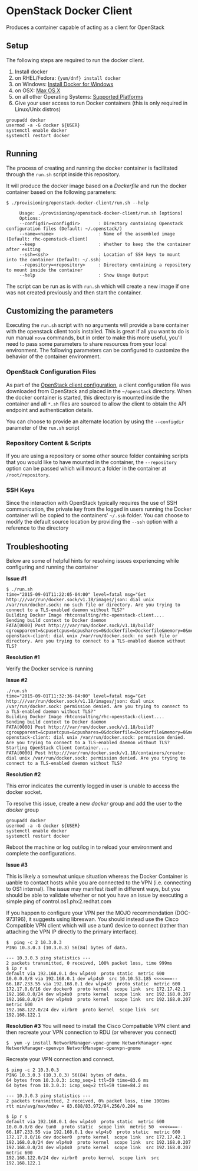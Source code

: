 OpenStack Docker Client
==================

Produces a container capable of acting as a client for OpenStack

## Setup

The following steps are required to run the docker client.

1. Install docker
  1. on RHEL/Fedora: ```{yum/dnf} install docker```
  2. on Windows: [Install Docker for Windows](https://docs.docker.com/windows/step_one/)
  3. on OSX: [Max OS X](https://docs.docker.com/installation/mac/)
  4. on all other Operating Systems: [Supported Platforms](https://docs.docker.com/installation/)
2. Give your user access to run Docker containers (this is only required in Linux/Unix distros)
```
groupadd docker
usermod -a -G docker ${USER}
systemctl enable docker
systemctl restart docker
```


## Running

The process of creating and running the docker container is facilitated through the ```run.sh``` script inside this repository.  

It will produce the docker image based on a *Dockerfile* and run the docker container based on the following parameters:

```
$ ./provisioning/openstack-docker-client/run.sh --help

     Usage: ./provisioning/openstack-docker-client/run.sh [options]
     Options:
     --configdir=<configdir>       : Directory containing Openstack configuration files (Default: ~/.openstack/)
     --name=<name>                 : Name of the assembled image (Default: rhc-openstack-client)
     --keep                        : Whether to keep the the container after exiting
     --ssh=<ssh>                   : Location of SSH keys to mount into the container (Default: ~/.ssh)
     --repository=<repository>     : Directory containing a repository to mount inside the container
     --help                        : Show Usage Output
```

The script can be run as is with  ```run.sh``` which will create a new image if one was not created previously and then start the container.

## Customizing the parameters

Executing the ```run.sh``` script with no arguments will provide a bare container with the openstack client tools installed. This is great if all you want to do is run manual `nova` commands, but in order to make this more useful, you'll need to pass some parameters to share resources from your local environment. The following parameters can be configured to customize the behavior of the container environment.

### OpenStack Configuration Files

As part of the [OpenStack client configuration](provisioning/openstack/README.md), a client configuration file was downloaded from OpenStack and placed in the ```~/openstack``` directory. When the docker container is started, this directory is mounted inside the container and all ```*.sh``` files are sourced to allow the client to obtain the API endpoint and authentication details.

You can choose to provide an alternate location by using the ```--configdir``` parameter of the ```run.sh``` script

### Repository Content & Scripts

If you are using a repository or some other source folder containing scripts that you would like to have mounted in the container, the ```--repository``` option can be passed which will mount a folder in the container at ```/root/repository```.

### SSH Keys

Since the interaction with OpenStack typically requires the use of SSH communication, the private key from the logged in users running the Docker container will be copied to the containers' ```~/.ssh``` folder. You can choose to modify the default source location by providing the ```--ssh``` option with a reference to the directory  

## Troubleshooting

Below are some of helpful hints for resolving issues experiencing while configuring and running the container

**Issue #1**

```
$ ./run.sh
time="2015-09-01T11:22:05-04:00" level=fatal msg="Get http:///var/run/docker.sock/v1.18/images/json: dial unix /var/run/docker.sock: no such file or directory. Are you trying to connect to a TLS-enabled daemon without TLS?"
Building Docker Image rhtconsulting/rhc-openstack-client....
Sending build context to Docker daemon
FATA[0000] Post http:///var/run/docker.sock/v1.18/build?cgroupparent=&cpusetcpus=&cpushares=0&dockerfile=Dockerfile&memory=0&memswap=0&rm=1&t=rhtconsulting%2Frhc-openstack-client: dial unix /var/run/docker.sock: no such file or directory. Are you trying to connect to a TLS-enabled daemon without TLS?
```

**Resolution #1**

Verify the Docker service is running

**Issue #2**

```
./run.sh
time="2015-09-01T11:32:36-04:00" level=fatal msg="Get http:///var/run/docker.sock/v1.18/images/json: dial unix /var/run/docker.sock: permission denied. Are you trying to connect to a TLS-enabled daemon without TLS?"
Building Docker Image rhtconsulting/rhc-openstack-client....
Sending build context to Docker daemon
FATA[0000] Post http:///var/run/docker.sock/v1.18/build?cgroupparent=&cpusetcpus=&cpushares=0&dockerfile=Dockerfile&memory=0&memswap=0&rm=1&t=rhtconsulting%2Frhc-openstack-client: dial unix /var/run/docker.sock: permission denied. Are you trying to connect to a TLS-enabled daemon without TLS?
Starting OpenStack Client Container....
FATA[0000] Post http:///var/run/docker.sock/v1.18/containers/create: dial unix /var/run/docker.sock: permission denied. Are you trying to connect to a TLS-enabled daemon without TLS?
```

**Resolution #2**

This error indicates the currently logged in user is unable to access the docker socket.

To resolve this issue, create a new *docker* group and add the user to the *docker* group

```
groupadd docker
usermod -a -G docker ${USER}
systemctl enable docker
systemctl restart docker
```

Reboot the machine or log out/log in to reload your environment and complete the configurations.

**Issue #3**

This is likely a somewhat unique situation whereas the Docker Container is uanble to contact hosts while you are connected to the VPN (i.e. connecting to OS1 internal).  The issue may manifest itself in different ways, but you should be able to validate whether or not you have an issue by executing a simple ping of control.os1.phx2.redhat.com

If you happen to configure your VPN per the MOJO recommendation (DOC-973196), it suggests using libreswan.  You should instead use the Cisco Compatible VPN client which will use a tun0 device to connect (rather than attaching the VPN IP directly to the primary interface).

```
$  ping -c 2 10.3.0.3
PING 10.3.0.3 (10.3.0.3) 56(84) bytes of data.

--- 10.3.0.3 ping statistics ---
2 packets transmitted, 0 received, 100% packet loss, time 999ms
$ ip r s
default via 192.168.0.1 dev wlp4s0  proto static  metric 600 
10.0.0.0/8 via 192.168.0.1 dev wlp4s0  src 10.10.53.185 <<<<===--
66.187.233.55 via 192.168.0.1 dev wlp4s0  proto static  metric 600 
172.17.0.0/16 dev docker0  proto kernel  scope link  src 172.17.42.1 
192.168.0.0/24 dev wlp4s0  proto kernel  scope link  src 192.168.0.207 
192.168.0.0/24 dev wlp4s0  proto kernel  scope link  src 192.168.0.207  metric 600 
192.168.122.0/24 dev virbr0  proto kernel  scope link  src 192.168.122.1 

```

**Resolution #3**
You will need to install the Cisco Compatiable VPN client and then recreate your VPN connection to RDU (or wherever you connect)

```
$  yum -y install NetworkManager-vpnc-gnome NetworkManager-vpnc NetworkManager-openvpn NetworkManager-openvpn-gnome
```

Recreate your VPN connection and connect.
```
$ ping -c 2 10.3.0.3
PING 10.3.0.3 (10.3.0.3) 56(84) bytes of data.
64 bytes from 10.3.0.3: icmp_seq=1 ttl=59 time=83.6 ms
64 bytes from 10.3.0.3: icmp_seq=2 ttl=59 time=84.2 ms

--- 10.3.0.3 ping statistics ---
2 packets transmitted, 2 received, 0% packet loss, time 1001ms
rtt min/avg/max/mdev = 83.688/83.972/84.256/0.284 ms

$ ip r s
default via 192.168.0.1 dev wlp4s0  proto static  metric 600 
10.0.0.0/8 dev tun0  proto static  scope link  metric 50  <<<<===--
66.187.233.55 via 192.168.0.1 dev wlp4s0  proto static  metric 600 
172.17.0.0/16 dev docker0  proto kernel  scope link  src 172.17.42.1 
192.168.0.0/24 dev wlp4s0  proto kernel  scope link  src 192.168.0.207 
192.168.0.0/24 dev wlp4s0  proto kernel  scope link  src 192.168.0.207  metric 600 
192.168.122.0/24 dev virbr0  proto kernel  scope link  src 192.168.122.1 
```

